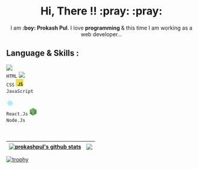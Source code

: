 <h1 align="center"> Hi, There !! :pray: :pray: </h1>
<p align="center">I am <b>:boy: Prokash Pul</b>. I love <strong>programming </strong> & this time I am working as a web developer...</p>

## Language & Skills :

<code><img height="20" src="https://user-images.githubusercontent.com/96217321/147919979-69fbfe9c-24c6-4026-ab0e-2e831ee25735.png">  HTML</code>
<code><img height="20" src="https://user-images.githubusercontent.com/96217321/147920546-3e5a6087-9f42-42a6-a667-17e31786c846.png"> CSS</code>
<code><img height="20" src="https://raw.githubusercontent.com/github/explore/80688e429a7d4ef2fca1e82350fe8e3517d3494d/topics/javascript/javascript.png">  JavaScript</code>

<code><img height="20" src="https://raw.githubusercontent.com/github/explore/80688e429a7d4ef2fca1e82350fe8e3517d3494d/topics/react/react.png">  React.Js</code>
<code><img height="20" src="https://raw.githubusercontent.com/github/explore/80688e429a7d4ef2fca1e82350fe8e3517d3494d/topics/nodejs/nodejs.png"> Node.Js</code>
<br/>
<br/>
<br/>


| <a href="https://github.com/prokashpul/github-readme-stats"><img align="center" src="https://github-readme-stats.vercel.app/api?username=prokashpul&show_icons=true&include_all_commits=true&theme=buefy&hide_border=true" alt="prokashpul's github stats" /></a> | <a href="https://github.com/prokashpul/github-readme-stats"><img align="center" src="https://github-readme-stats.vercel.app/api/top-langs/?username=prokashpul&layout=compact&theme=buefy&hide_border=true" /></a> |
| ------------- | ------------- |

[![trophy](https://github-profile-trophy.vercel.app/?username=prokashpul&theme=gruvbox)](https://github.com/ryo-ma/github-profile-trophy)
